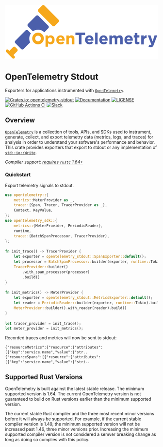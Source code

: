 ![OpenTelemetry — An observability framework for cloud-native software.][splash]

[splash]: https://raw.githubusercontent.com/open-telemetry/opentelemetry-rust/main/assets/logo-text.png

# OpenTelemetry Stdout

Exporters for applications instrumented with [`OpenTelemetry`].

[![Crates.io: opentelemetry-stdout](https://img.shields.io/crates/v/opentelemetry-stdout.svg)](https://crates.io/crates/opentelemetry-stdout)
[![Documentation](https://docs.rs/opentelemetry-stdout/badge.svg)](https://docs.rs/opentelemetry-stdout)
[![LICENSE](https://img.shields.io/crates/l/opentelemetry-stdout)](./LICENSE)
[![GitHub Actions CI](https://github.com/open-telemetry/opentelemetry-rust/workflows/CI/badge.svg)](https://github.com/open-telemetry/opentelemetry-rust/actions?query=workflow%3ACI+branch%3Amain)
[![Slack](https://img.shields.io/badge/slack-@cncf/otel/rust-brightgreen.svg?logo=slack)](https://cloud-native.slack.com/archives/C03GDP0H023)

## Overview

[`OpenTelemetry`] is a collection of tools, APIs, and SDKs used to instrument,
generate, collect, and export telemetry data (metrics, logs, and traces) for
analysis in order to understand your software's performance and behavior. This
crate provides exporters that export to stdout or any implementation of
[`std::io::Write`].

*Compiler support: [requires `rustc` 1.64+][msrv]*

[`std::io::Write`]: https://doc.rust-lang.org/std/io/trait.Write.html
[`OpenTelemetry`]: https://crates.io/crates/opentelemetry
[msrv]: #supported-rust-versions

### Quickstart

Export telemetry signals to stdout.

```rust
use opentelemetry::{
    metrics::MeterProvider as _,
    trace::{Span, Tracer, TracerProvider as _},
    Context, KeyValue,
};
use opentelemetry_sdk::{
    metrics::{MeterProvider, PeriodicReader},
    runtime,
    trace::{BatchSpanProcessor, TracerProvider},
};

fn init_trace() -> TracerProvider {
    let exporter = opentelemetry_stdout::SpanExporter::default();
    let processor = BatchSpanProcessor::builder(exporter, runtime::Tokio).build();
    TracerProvider::builder()
        .with_span_processor(processor)
        .build()
}

fn init_metrics() -> MeterProvider {
    let exporter = opentelemetry_stdout::MetricsExporter::default();
    let reader = PeriodicReader::builder(exporter, runtime::Tokio).build();
    MeterProvider::builder().with_reader(reader).build()
}

let tracer_provider = init_trace();
let meter_provider = init_metrics();
```

Recorded traces and metrics will now be sent to stdout:

```
{"resourceMetrics":{"resource":{"attributes":[{"key":"service.name","value":{"str..
{"resourceSpans":[{"resource":{"attributes":[{"key":"service.name","value":{"stri..
```

## Supported Rust Versions

OpenTelemetry is built against the latest stable release. The minimum supported
version is 1.64. The current OpenTelemetry version is not guaranteed to build
on Rust versions earlier than the minimum supported version.

The current stable Rust compiler and the three most recent minor versions
before it will always be supported. For example, if the current stable compiler
version is 1.49, the minimum supported version will not be increased past 1.46,
three minor versions prior. Increasing the minimum supported compiler version
is not considered a semver breaking change as long as doing so complies with
this policy.
